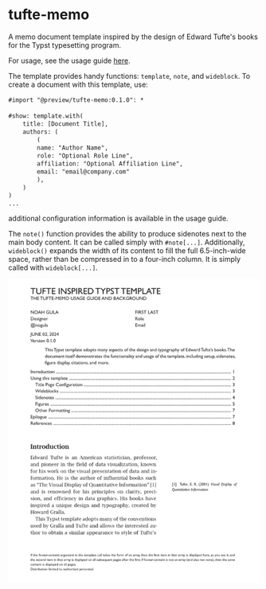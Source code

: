 # tufte-memo
A memo document template inspired by the design of Edward Tufte's books for the Typst typesetting program.

For usage, see the usage guide [here](template/main.pdf).

The template provides handy functions: `template`, `note`, and `wideblock`. To create a document with this template, use:

```typst
#import "@preview/tufte-memo:0.1.0": *

#show: template.with(
    title: [Document Title],
    authors: (
        (
        name: "Author Name",
        role: "Optional Role Line",
        affiliation: "Optional Affiliation Line",
        email: "email@company.com"
        ),
    )
)
...
```
additional configuration information is available in the usage guide.

The `note()` function provides the ability to produce sidenotes next to the main body content. It can be called simply with `#note[...]`. Additionally, `wideblock()` expands the width of its content to fill the full 6.5-inch-wide space, rather than be compressed in to a four-inch column. It is simply called with `wideblock[...]`.

![](thumbnail.png)
